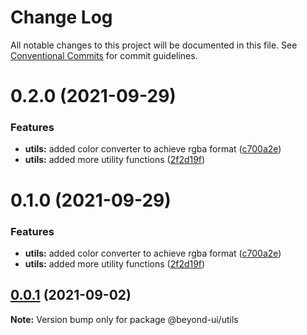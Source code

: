 # Change Log

All notable changes to this project will be documented in this file.
See [Conventional Commits](https://conventionalcommits.org) for commit guidelines.

# 0.2.0 (2021-09-29)

### Features

- **utils:** added color converter to achieve rgba format ([c700a2e](https://github.com/renli-tech/Beyond/commit/c700a2eeb340a72c4dddf0b04c036265c6335cd2))
- **utils:** added more utility functions ([2f2d19f](https://github.com/renli-tech/Beyond/commit/2f2d19fad825692ca2a79f41caf00e2d0e60dc99))

# 0.1.0 (2021-09-29)

### Features

- **utils:** added color converter to achieve rgba format ([c700a2e](https://github.com/renli-tech/Beyond/commit/c700a2eeb340a72c4dddf0b04c036265c6335cd2))
- **utils:** added more utility functions ([2f2d19f](https://github.com/renli-tech/Beyond/commit/2f2d19fad825692ca2a79f41caf00e2d0e60dc99))

## [0.0.1](https://github.com/renli-tech/Beyond/compare/@beyond-ui/utils@1.0.2...@beyond-ui/utils@0.0.1) (2021-09-02)

**Note:** Version bump only for package @beyond-ui/utils
